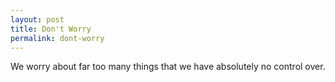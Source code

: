 ```yaml
---
layout: post
title: Don't Worry
permalink: dont-worry
---
```


We worry about far too many things that we have absolutely no control over.
